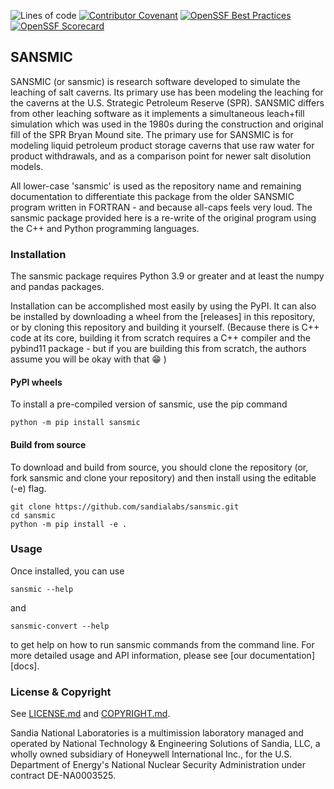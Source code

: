 ![Lines of code](https://sloc.xyz/github/sandialabs/sansmic/?category=code)
[![Contributor Covenant](https://img.shields.io/badge/Contributor%20Covenant-2.1-4baaaa.svg)](CODE_OF_CONDUCT.md)
[![OpenSSF Best Practices](https://www.bestpractices.dev/projects/9399/badge)](https://www.bestpractices.dev/projects/9399)
[![OpenSSF Scorecard](https://api.scorecard.dev/projects/github.com/sandialabs/sansmic/badge)](https://scorecard.dev/viewer/?uri=github.com/sandialabs/sansmic)

## SANSMIC

SANSMIC (or sansmic) is research software developed to simulate the 
leaching of salt caverns.
Its primary use has been modeling the leaching for the caverns at the 
U.S. Strategic Petroleum Reserve (SPR). 
SANSMIC differs from other leaching software as it implements a 
simultaneous leach+fill simulation which was used in the 1980s during 
the construction and original fill of the SPR Bryan Mound site. The 
primary use for SANSMIC is for modeling liquid petroleum product 
storage caverns that use raw water for product withdrawals, and as 
a comparison point for newer salt disolution models.

All lower-case 'sansmic' is used as the repository name and remaining
documentation to differentiate this package from the older SANSMIC
program written in FORTRAN - and because all-caps feels very loud. 
The sansmic package provided here is a re-write of the original program 
using the C++ and Python programming languages.


### Installation
The sansmic package requires Python 3.9 or greater and at least the 
numpy and pandas packages.

Installation can be accomplished most easily by using the PyPI. 
It can also be installed by downloading a wheel from the [releases] 
in this repository, or by cloning this repository and building it
yourself. (Because there is C++ code at its core, building it from
scratch requires a C++ compiler and the pybind11 package - but 
if you are building this from scratch, the authors assume you will 
be okay with that :grin: )


#### PyPI wheels
To install a pre-compiled version of sansmic, use the pip command

    python -m pip install sansmic


#### Build from source
To download and build from source, you should clone the repository
(or, fork sansmic and clone your repository) and then install using
the editable (-e) flag.

    git clone https://github.com/sandialabs/sansmic.git
    cd sansmic
    python -m pip install -e .


### Usage
Once installed, you can use

    sansmic --help

and

    sansmic-convert --help

to get help on how to run sansmic commands from the command line.
For more detailed usage and API information, please see
[our documentation][docs].


### License & Copyright
See [LICENSE.md](LICENSE.md) and [COPYRIGHT.md](COPYRIGHT.md).

Sandia National Laboratories is a multimission laboratory managed 
and operated by National Technology & Engineering Solutions of Sandia, 
LLC, a wholly owned subsidiary of Honeywell International Inc., for 
the U.S. Department of Energy's National Nuclear Security 
Administration under contract DE-NA0003525.
